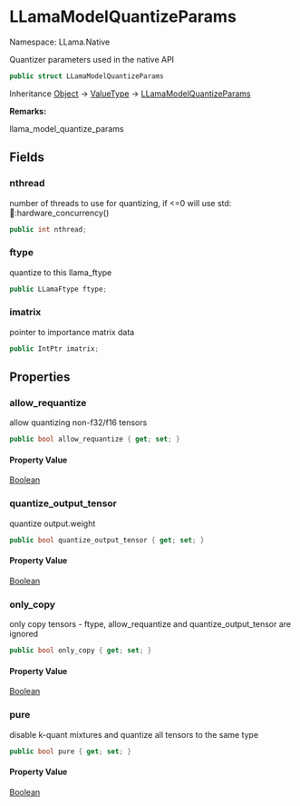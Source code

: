 # LLamaModelQuantizeParams

Namespace: LLama.Native

Quantizer parameters used in the native API

```csharp
public struct LLamaModelQuantizeParams
```

Inheritance [Object](https://docs.microsoft.com/en-us/dotnet/api/system.object) → [ValueType](https://docs.microsoft.com/en-us/dotnet/api/system.valuetype) → [LLamaModelQuantizeParams](./llama.native.llamamodelquantizeparams.md)

**Remarks:**

llama_model_quantize_params

## Fields

### **nthread**

number of threads to use for quantizing, if &lt;=0 will use std::thread::hardware_concurrency()

```csharp
public int nthread;
```

### **ftype**

quantize to this llama_ftype

```csharp
public LLamaFtype ftype;
```

### **imatrix**

pointer to importance matrix data

```csharp
public IntPtr imatrix;
```

## Properties

### **allow_requantize**

allow quantizing non-f32/f16 tensors

```csharp
public bool allow_requantize { get; set; }
```

#### Property Value

[Boolean](https://docs.microsoft.com/en-us/dotnet/api/system.boolean)<br>

### **quantize_output_tensor**

quantize output.weight

```csharp
public bool quantize_output_tensor { get; set; }
```

#### Property Value

[Boolean](https://docs.microsoft.com/en-us/dotnet/api/system.boolean)<br>

### **only_copy**

only copy tensors - ftype, allow_requantize and quantize_output_tensor are ignored

```csharp
public bool only_copy { get; set; }
```

#### Property Value

[Boolean](https://docs.microsoft.com/en-us/dotnet/api/system.boolean)<br>

### **pure**

disable k-quant mixtures and quantize all tensors to the same type

```csharp
public bool pure { get; set; }
```

#### Property Value

[Boolean](https://docs.microsoft.com/en-us/dotnet/api/system.boolean)<br>
